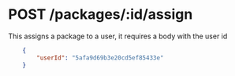 # POST /packages/:id/assign

This assigns a package to a user, it requires a body with the user id

```json
	{
		"userId": "5afa9d69b3e20cd5ef85433e"
	}
```